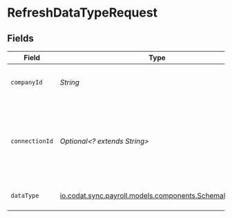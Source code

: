 # RefreshDataTypeRequest


## Fields

| Field                                                                                               | Type                                                                                                | Required                                                                                            | Description                                                                                         | Example                                                                                             |
| --------------------------------------------------------------------------------------------------- | --------------------------------------------------------------------------------------------------- | --------------------------------------------------------------------------------------------------- | --------------------------------------------------------------------------------------------------- | --------------------------------------------------------------------------------------------------- |
| `companyId`                                                                                         | *String*                                                                                            | :heavy_check_mark:                                                                                  | Unique identifier for a company.                                                                    | 8a210b68-6988-11ed-a1eb-0242ac120002                                                                |
| `connectionId`                                                                                      | *Optional<? extends String>*                                                                        | :heavy_minus_sign:                                                                                  | Optionally, provide a data connection id to only queue pull operations on that connection.          |                                                                                                     |
| `dataType`                                                                                          | [io.codat.sync.payroll.models.components.SchemaDataType](../../models/components/SchemaDataType.md) | :heavy_check_mark:                                                                                  | The key of a Codat data type                                                                        | invoices                                                                                            |